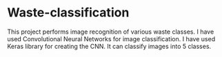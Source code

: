 # Waste-classification
This project performs image recognition of various waste classes. I have used Convolutional Neural Networks for image classification. I have used Keras library for creating the CNN. It can classify images into 5 classes.
